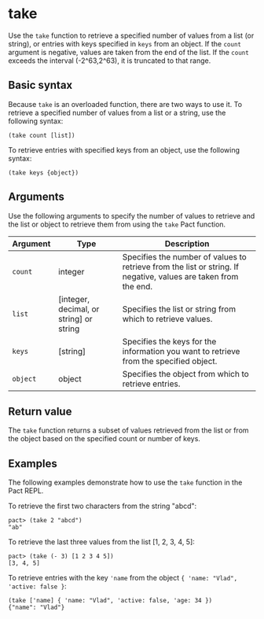 # take

Use the `take` function to retrieve a specified number of values from a list (or string), or entries with keys specified in `keys` from an object. 
If the `count` argument is negative, values are taken from the end of the list. 
If the `count` exceeds the interval (-2^63,2^63), it is truncated to that range.

## Basic syntax

Because `take` is an overloaded function, there are two ways to use it.
To retrieve a specified number of values from a list or a string, use the following syntax:

```pact
(take count [list])
```

To retrieve entries with specified keys from an object, use the following syntax:

```pact
(take keys {object})
```

## Arguments

Use the following arguments to specify the number of values to retrieve and the list or object to retrieve them from using the `take` Pact function.

| Argument | Type | Description |
| --- | --- | --- |
| `count` | integer | Specifies the number of values to retrieve from the list or string. If negative, values are taken from the end. |
| `list` | [integer, decimal, or string] or string | Specifies the list or string from which to retrieve values. |
| `keys` | [string] | Specifies the keys for the information you want to retrieve from the specified object. |
| `object` | object | Specifies the object from which to retrieve entries. |

## Return value

The `take` function returns a subset of values retrieved from the list or from the object based on the specified count or number of keys.

## Examples

The following examples demonstrate how to use the `take` function in the Pact REPL.

To retrieve the first two characters from the string "abcd":

```pact
pact> (take 2 "abcd")
"ab"
```

To retrieve the last three values from the list [1, 2, 3, 4, 5]:

```pact
pact> (take (- 3) [1 2 3 4 5])
[3, 4, 5]
```

To retrieve entries with the key `'name` from the object `{ 'name: "Vlad", 'active: false }`:

```pact
(take ['name] { 'name: "Vlad", 'active: false, 'age: 34 })
{"name": "Vlad"}
```

